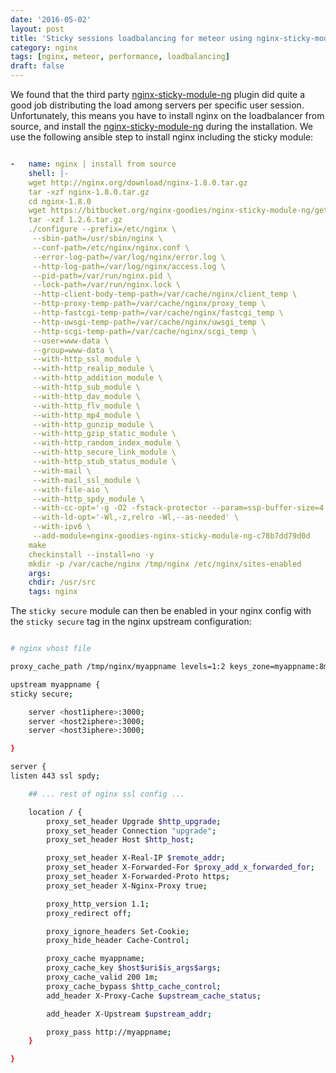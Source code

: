 ```yaml
---
date: '2016-05-02'
layout: post
title: 'Sticky sessions loadbalancing for meteor using nginx-sticky-module-ng'
category: nginx
tags: [nginx, meteor, performance, loadbalancing]
draft: false
---
```


We found that the third party [nginx-sticky-module-ng](https://bitbucket.org/nginx-goodies/nginx-sticky-module-ng) plugin did quite a good job distributing the load among servers per specific user session. Unfortunately, this means you have to install nginx on the loadbalancer from source, and install the [nginx-sticky-module-ng](https://bitbucket.org/nginx-goodies/nginx-sticky-module-ng) during the installation. We use the following ansible step to install nginx including the sticky module:

```yaml

-   name: nginx | install from source
    shell: |-
    wget http://nginx.org/download/nginx-1.8.0.tar.gz
    tar -xzf nginx-1.8.0.tar.gz
    cd nginx-1.8.0
    wget https://bitbucket.org/nginx-goodies/nginx-sticky-module-ng/get/1.2.6.tar.gz
    tar -xzf 1.2.6.tar.gz
    ./configure --prefix=/etc/nginx \
     --sbin-path=/usr/sbin/nginx \
     --conf-path=/etc/nginx/nginx.conf \
     --error-log-path=/var/log/nginx/error.log \
     --http-log-path=/var/log/nginx/access.log \
     --pid-path=/var/run/nginx.pid \
     --lock-path=/var/run/nginx.lock \
     --http-client-body-temp-path=/var/cache/nginx/client_temp \
     --http-proxy-temp-path=/var/cache/nginx/proxy_temp \
     --http-fastcgi-temp-path=/var/cache/nginx/fastcgi_temp \
     --http-uwsgi-temp-path=/var/cache/nginx/uwsgi_temp \
     --http-scgi-temp-path=/var/cache/nginx/scgi_temp \
     --user=www-data \
     --group=www-data \
     --with-http_ssl_module \
     --with-http_realip_module \
     --with-http_addition_module \
     --with-http_sub_module \
     --with-http_dav_module \
     --with-http_flv_module \
     --with-http_mp4_module \
     --with-http_gunzip_module \
     --with-http_gzip_static_module \
     --with-http_random_index_module \
     --with-http_secure_link_module \
     --with-http_stub_status_module \
     --with-mail \
     --with-mail_ssl_module \
     --with-file-aio \
     --with-http_spdy_module \
     --with-cc-opt='-g -O2 -fstack-protector --param=ssp-buffer-size=4 -Wformat -Werror=format-security -Wp,-D_FORTIFY_SOURCE=2' \
     --with-ld-opt='-Wl,-z,relro -Wl,--as-needed' \
     --with-ipv6 \
     --add-module=nginx-goodies-nginx-sticky-module-ng-c78b7dd79d0d
    make
    checkinstall --install=no -y
    mkdir -p /var/cache/nginx /tmp/nginx /etc/nginx/sites-enabled
    args:
    chdir: /usr/src
    tags: nginx
```

The `sticky secure` module can then be enabled in your nginx config with the `sticky secure` tag in the nginx upstream configuration:

```bash

# nginx vhost file

proxy_cache_path /tmp/nginx/myappname levels=1:2 keys_zone=myappname:8m max_size=100m inactive=10m;

upstream myappname {
sticky secure;

    server <host1iphere>:3000;
    server <host2iphere>:3000;
    server <host3iphere>:3000;

}

server {
listen 443 ssl spdy;

    ## ... rest of nginx ssl config ...

    location / {
        proxy_set_header Upgrade $http_upgrade;
        proxy_set_header Connection "upgrade";
        proxy_set_header Host $http_host;

        proxy_set_header X-Real-IP $remote_addr;
        proxy_set_header X-Forwarded-For $proxy_add_x_forwarded_for;
        proxy_set_header X-Forwarded-Proto https;
        proxy_set_header X-Nginx-Proxy true;

        proxy_http_version 1.1;
        proxy_redirect off;

        proxy_ignore_headers Set-Cookie;
        proxy_hide_header Cache-Control;

        proxy_cache myappname;
        proxy_cache_key $host$uri$is_args$args;
        proxy_cache_valid 200 1m;
        proxy_cache_bypass $http_cache_control;
        add_header X-Proxy-Cache $upstream_cache_status;

        add_header X-Upstream $upstream_addr;

        proxy_pass http://myappname;
    }

}
```

